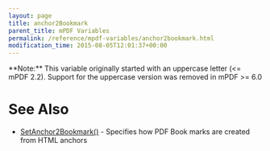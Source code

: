 ```yaml
---
layout: page
title: anchor2Bookmark
parent_title: mPDF Variables
permalink: /reference/mpdf-variables/anchor2bookmark.html
modification_time: 2015-08-05T12:01:37+00:00
---
```


<div class="alert alert-info" role="alert">**Note:** This variable originally started with an uppercase letter (<= mPDF 2.2). Support for the uppercase version was removed in mPDF >= 6.0</div>

# See Also

<ul>
<li class="manual_boxlist"><a href="{{ "/reference/mpdf-functions/setanchor2bookmark.html" | prepend: site.baseurl }}">SetAnchor2Bookmark()</a> - Specifies how PDF Book marks are created from HTML anchors</li>
</ul>
